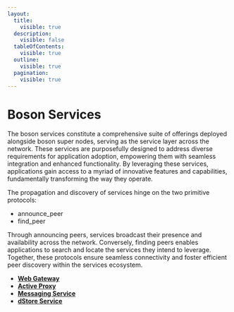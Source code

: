 ```yaml
---
layout:
  title:
    visible: true
  description:
    visible: false
  tableOfContents:
    visible: true
  outline:
    visible: true
  pagination:
    visible: true
---
```


# Boson Services

The boson services constitute a comprehensive suite of offerings deployed alongside boson super nodes, serving as the service layer across the network. These services are purposefully designed to address diverse requirements for application adoption, empowering them with seamless integration and enhanced functionality. By leveraging these services, applications gain access to a myriad of innovative features and capabilities, fundamentally transforming the way they operate. 

The propagation and discovery of services hinge on the two primitive protocols:

* announce\_peer
* find\_peer

Through announcing peers, services broadcast their presence and availability across the network. Conversely, finding peers enables applications to search and locate the services they intend to leverage. Together, these protocols ensure seamless connectivity and foster efficient peer discovery within the services ecosystem.

* [**Web Gateway**](web-gateway.md)
* [**Active Proxy**](active-proxy.md)
* [**Messaging Service**](messaging-service.md)
* [**dStore Service**](dstore-service.md)
